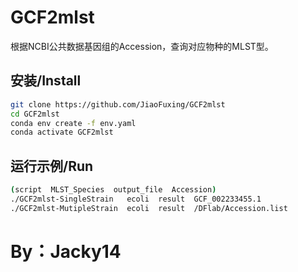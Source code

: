 # GCF2mlst
根据NCBI公共数据基因组的Accession，查询对应物种的MLST型。

## 安装/Install
```bash
git clone https://github.com/JiaoFuxing/GCF2mlst
cd GCF2mlst
conda env create -f env.yaml
conda activate GCF2mlst
```
## 运行示例/Run
```bash
(script  MLST_Species  output_file  Accession)
./GCF2mlst-SingleStrain   ecoli  result  GCF_002233455.1 
./GCF2mlst-MutipleStrain  ecoli  result  /DFlab/Accession.list
```
# By：Jacky14
